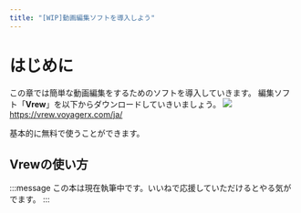 ```yaml
---
title: "[WIP]動画編集ソフトを導入しよう"
---
```

# はじめに
この章では簡単な動画編集をするためのソフトを導入していきます。
編集ソフト「**Vrew**」を以下からダウンロードしていきいましょう。
![](https://storage.googleapis.com/zenn-user-upload/ec0a10d3385f-20240215.png)
https://vrew.voyagerx.com/ja/

基本的に無料で使うことができます。

## Vrewの使い方
:::message
この本は現在執筆中です。いいねで応援していただけるとやる気がでます。
:::